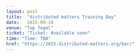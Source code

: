 ```yaml
---
layout: post
title:  "distributed matters Training Day"
date:   2015-09-18
venue: "Top Tegel"
ticket: "Ticket: Available soon"
time: "Time: TBA"
href: "https://2015.distributed-matters.org/ber/"
---
```

<!-- fill in the URL of your event host page if you haven't enough information for a detail page, so the event link won't point on the detail page at all -->

